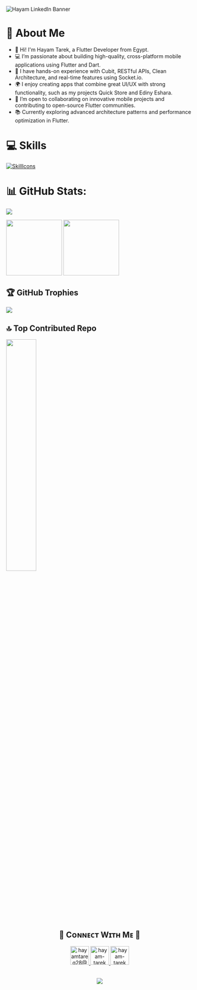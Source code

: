 ![Hayam LinkedIn Banner](https://github.com/user-attachments/assets/a3c43c83-6960-4908-9c07-87d0b257918b)

# 🚀 About Me

- 👋 Hi! I'm Hayam Tarek, a Flutter Developer from Egypt.
- 💻 I’m passionate about building high-quality, cross-platform mobile applications using Flutter and Dart.
- 🧠 I have hands-on experience with Cubit, RESTful APIs, Clean Architecture, and real-time features using Socket.io.
- 🌍 I enjoy creating apps that combine great UI/UX with strong functionality, such as my projects Quick Store and Ediny Eshara.
- 🤝 I’m open to collaborating on innovative mobile projects and contributing to open-source Flutter communities.
- 📚 Currently exploring advanced architecture patterns and performance optimization in Flutter.

# 💻 Skills
[![SkillIcons](https://skillicons.dev/icons?i=java,dart,flutter,postman,firebase,androidstudio,github,vscode,kotlin,android,git,figma,bash,trell )](https://skillicons.dev)<br/>


# 📊 GitHub Stats:

![](https://github-readme-streak-stats.herokuapp.com/?user=hayam-tarek&theme=dark&hide_border=false)<br/>

<div align="left">

  <img src="https://github-readme-stats.vercel.app/api?username=hayam-tarek&theme=dark&hide_border=false&include_all_commits=false&count_private=true" height="150" />
  <img src="https://github-readme-stats.vercel.app/api/top-langs/?username=hayam-tarek&theme=dark&hide_border=false&include_all_commits=false&count_private=true&layout=compact" height="150" />

</div>

## 🏆 GitHub Trophies
![](https://github-profile-trophy.vercel.app/?username=hayam-tarek&theme=radical&no-frame=false&no-bg=true&margin-w=4)

## 🔝 Top Contributed Repo
<img src="https://github-contributor-stats.vercel.app/api?username=hayam-tarek&limit=5&theme=neon&combine_all_yearly_contributions=true" width="40%" />

<h2 align="center">🤝 Cᴏɴɴᴇᴄᴛ Wɪᴛʜ Mᴇ 🤝 </h2>
<div align="center">
  
<a href="mailto:hayamtareq28@gmail.com" target="_blank">
<img src="https://github.com/user-attachments/assets/eda54c63-4a7a-426b-991e-c48bf4cf91e6" width=50 height=50 alt="hayamtareq28@gmail.com" style="margin-bottom: 5px;" />
</a>
<a href="https://www.github.com/hayam-tarek" target="_blank">
<img src="https://github.com/user-attachments/assets/6ecd346f-8e5e-46db-8e31-ac7c6a636c9e" width=50 height=50 alt="hayam-tarek" style="margin-bottom: 5px;" />
</a>
<a href="https://www.linkedin.com/in/hayam-tarek/" target="_blank">
<img src="https://github.com/user-attachments/assets/845adc39-5829-42dd-85f0-5364fbed1489" width=50 height=50 alt="hayam-tarek" style="margin-bottom: 5px;" />
</a>

</div>
<br/>

<p align="center">
  <img src="https://capsule-render.vercel.app/api?type=waving&color=gradient&height=65&section=footer"/>
</p>
<!---
hayam-tarek/hayam-tarek is a ✨ special ✨ repository because its `README.md` (this file) appears on your GitHub profile.
You can click the Preview link to take a look at your changes.
--->
